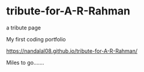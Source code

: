 # tribute-for-A-R-Rahman


a tribute page  



My first coding portfolio

https://nandalal08.github.io/tribute-for-A-R-Rahman/


Miles to go.......
